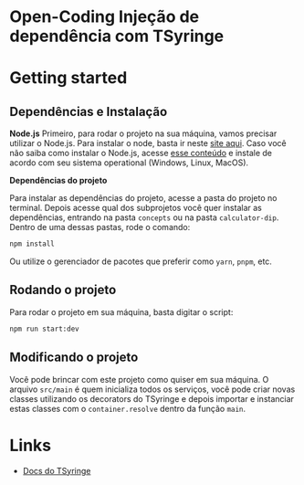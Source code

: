 # Open-Coding Injeção de dependência com TSyringe

# Getting started

## Dependências e Instalação

**Node.js**
Primeiro, para rodar o projeto na sua máquina, vamos precisar utilizar o Node.js. Para instalar o node, basta ir neste [site aqui](https://nodejs.org/en). Caso você não saiba como instalar o Node.js, acesse [esse conteúdo](https://www.alura.com.br/artigos/como-instalar-node-js-windows-linux-macos?utm_term=&utm_campaign=%5BSearch%5D+%5BPerformance%5D+-+Dynamic+Search+Ads+-+Artigos+e+Conte%C3%BAdos&utm_source=adwords&utm_medium=ppc&hsa_acc=7964138385&hsa_cam=11384329873&hsa_grp=111087461203&hsa_ad=687448474447&hsa_src=s&hsa_tgt=aud-527303763294:dsa-2276348409543&hsa_kw=&hsa_mt=&hsa_net=adwords&hsa_ver=3&gad_source=2&gclid=Cj0KCQiAz8GuBhCxARIsAOpzk8zVvzeTv3NsGA8_-Wm4cxUL2KAHY9VNJIc4YJBQx39r3qC79C8Jh_4aAsTjEALw_wcB) e instale de acordo com seu sistema operational (Windows, Linux, MacOS).

**Dependências do projeto**

Para instalar as dependências do projeto, acesse a pasta do projeto no terminal. Depois acesse qual dos subprojetos você quer instalar as dependências, entrando na pasta `concepts` ou na pasta `calculator-dip`. Dentro de uma dessas pastas, rode o comando:

```bash
npm install
```

Ou utilize o gerenciador de pacotes que preferir como `yarn`, `pnpm`, etc.

## Rodando o projeto

Para rodar o projeto em sua máquina, basta digitar o script:

```bash
npm run start:dev
```

## Modificando o projeto

Você pode brincar com este projeto como quiser em sua máquina. O arquivo `src/main` é quem inicializa todos os serviços, você pode criar novas classes utilizando os decorators do TSyringe e depois importar e instanciar estas classes com o `container.resolve` dentro da função `main`.

# Links

- [Docs do TSyringe](https://github.com/microsoft/tsyringe?tab=readme-ov-file#scoped)